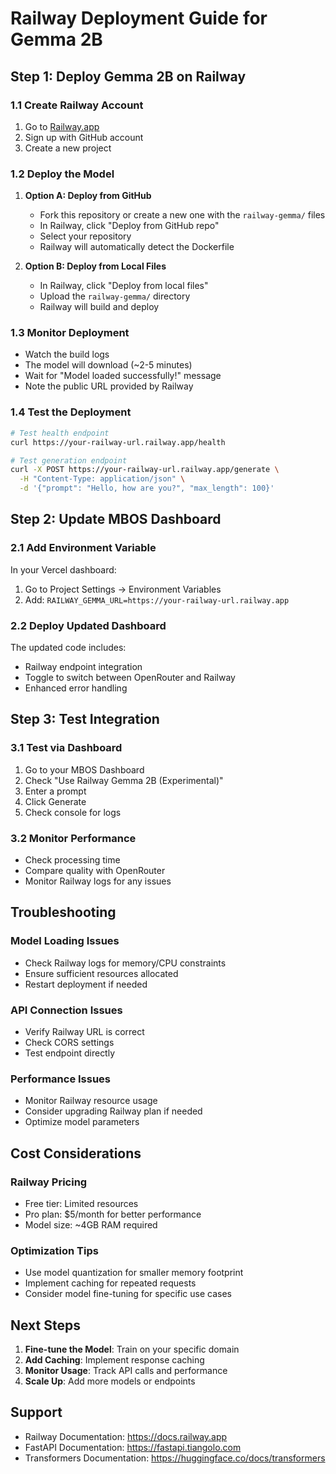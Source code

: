 # Railway Deployment Guide for Gemma 2B

## Step 1: Deploy Gemma 2B on Railway

### 1.1 Create Railway Account
1. Go to [Railway.app](https://railway.app)
2. Sign up with GitHub account
3. Create a new project

### 1.2 Deploy the Model
1. **Option A: Deploy from GitHub**
   - Fork this repository or create a new one with the `railway-gemma/` files
   - In Railway, click "Deploy from GitHub repo"
   - Select your repository
   - Railway will automatically detect the Dockerfile

2. **Option B: Deploy from Local Files**
   - In Railway, click "Deploy from local files"
   - Upload the `railway-gemma/` directory
   - Railway will build and deploy

### 1.3 Monitor Deployment
- Watch the build logs
- The model will download (~2-5 minutes)
- Wait for "Model loaded successfully!" message
- Note the public URL provided by Railway

### 1.4 Test the Deployment
```bash
# Test health endpoint
curl https://your-railway-url.railway.app/health

# Test generation endpoint
curl -X POST https://your-railway-url.railway.app/generate \
  -H "Content-Type: application/json" \
  -d '{"prompt": "Hello, how are you?", "max_length": 100}'
```

## Step 2: Update MBOS Dashboard

### 2.1 Add Environment Variable
In your Vercel dashboard:
1. Go to Project Settings → Environment Variables
2. Add: `RAILWAY_GEMMA_URL=https://your-railway-url.railway.app`

### 2.2 Deploy Updated Dashboard
The updated code includes:
- Railway endpoint integration
- Toggle to switch between OpenRouter and Railway
- Enhanced error handling

## Step 3: Test Integration

### 3.1 Test via Dashboard
1. Go to your MBOS Dashboard
2. Check "Use Railway Gemma 2B (Experimental)"
3. Enter a prompt
4. Click Generate
5. Check console for logs

### 3.2 Monitor Performance
- Check processing time
- Compare quality with OpenRouter
- Monitor Railway logs for any issues

## Troubleshooting

### Model Loading Issues
- Check Railway logs for memory/CPU constraints
- Ensure sufficient resources allocated
- Restart deployment if needed

### API Connection Issues
- Verify Railway URL is correct
- Check CORS settings
- Test endpoint directly

### Performance Issues
- Monitor Railway resource usage
- Consider upgrading Railway plan if needed
- Optimize model parameters

## Cost Considerations

### Railway Pricing
- Free tier: Limited resources
- Pro plan: $5/month for better performance
- Model size: ~4GB RAM required

### Optimization Tips
- Use model quantization for smaller memory footprint
- Implement caching for repeated requests
- Consider model fine-tuning for specific use cases

## Next Steps

1. **Fine-tune the Model**: Train on your specific domain
2. **Add Caching**: Implement response caching
3. **Monitor Usage**: Track API calls and performance
4. **Scale Up**: Add more models or endpoints

## Support

- Railway Documentation: https://docs.railway.app
- FastAPI Documentation: https://fastapi.tiangolo.com
- Transformers Documentation: https://huggingface.co/docs/transformers 